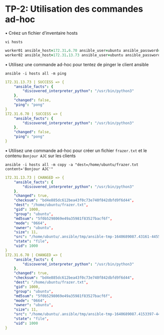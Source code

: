 # TP-2: Utilisation des commandes ad-hoc
• Créez un fichier d’inventaire hosts

`vi hosts`
```ruby
worker01 ansible_host=172.31.6.70 ansible_user=ubuntu ansible_password=ubuntu ansible_ssh_common_args='-o StrictHostKeyChecking=no'
worker02 ansible_host=172.31.13.73 ansible_user=ubuntu ansible_password=ubuntu ansible_ssh_common_args='-o StrictHostKeyChecking=no'
```

• Utilisez une commande ad-hoc pour tentez de pinger le client ansible

`ansible -i hosts all -m ping`
```yaml
172.31.13.73 | SUCCESS => {
    "ansible_facts": {
        "discovered_interpreter_python": "/usr/bin/python3"
    },
    "changed": false,
    "ping": "pong"
}
172.31.6.70 | SUCCESS => {
    "ansible_facts": {
        "discovered_interpreter_python": "/usr/bin/python3"
    },
    "changed": false,
    "ping": "pong"
}
```
• Utilisez une commande ad-hoc pour créer un fichier `frazer.txt` et le contenu `Bonjour AJC` sur les clients

`ansible -i hosts all -m copy -a "dest=/home/ubuntu/frazer.txt content='Bonjour AJC'"`
```yaml
172.31.13.73 | CHANGED => {
    "ansible_facts": {
        "discovered_interpreter_python": "/usr/bin/python3"
    },
    "changed": true,
    "checksum": "bd4e885dc612bea43f0c73e740f842dbfd9f6d44",
    "dest": "/home/ubuntu/frazer.txt",
    "gid": 1000,
    "group": "ubuntu",
    "md5sum": "5f0b5298069e49a35981f83527bacf6f",
    "mode": "0664",
    "owner": "ubuntu",
    "size": 11,
    "src": "/home/ubuntu/.ansible/tmp/ansible-tmp-1640689087.43161-44553-175033144969312/source",
    "state": "file",
    "uid": 1000
}
172.31.6.70 | CHANGED => {
    "ansible_facts": {
        "discovered_interpreter_python": "/usr/bin/python3"
    },
    "changed": true,
    "checksum": "bd4e885dc612bea43f0c73e740f842dbfd9f6d44",
    "dest": "/home/ubuntu/frazer.txt",
    "gid": 1000,
    "group": "ubuntu",
    "md5sum": "5f0b5298069e49a35981f83527bacf6f",
    "mode": "0664",
    "owner": "ubuntu",
    "size": 11,
    "src": "/home/ubuntu/.ansible/tmp/ansible-tmp-1640689087.4153397-44551-254516027147879/source",
    "state": "file",
    "uid": 1000
}
```